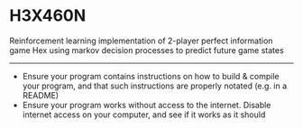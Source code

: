 # H3X460N
Reinforcement learning implementation of 2-player perfect information game Hex using markov decision processes to predict future game states

-------

* Ensure your program contains instructions on how to build & compile your program, and that such instructions are properly notated (e.g. in a README)
* Ensure your program works without access to the internet. Disable internet access on your computer, and see if it works as it should
